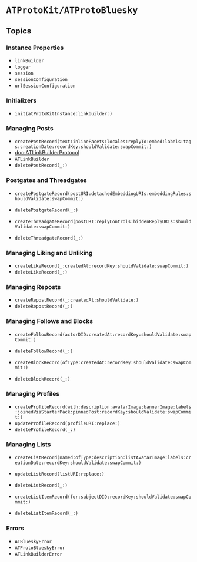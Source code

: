 # ``ATProtoKit/ATProtoBluesky``


## Topics

### Instance Properties

- ``linkBuilder``
- ``logger``
- ``session``
- ``sessionConfiguration``
- ``urlSessionConfiguration``

### Initializers

- ``init(atProtoKitInstance:linkbuilder:)``

### Managing Posts

- ``createPostRecord(text:inlineFacets:locales:replyTo:embed:labels:tags:creationDate:recordKey:shouldValidate:swapCommit:)``
- <doc:ATLinkBuilderProtocol>
- ``ATLinkBuilder``
- ``deletePostRecord(_:)``

### Postgates and Threadgates

- ``createPostgateRecord(postURI:detachedEmbeddingURIs:embeddingRules:shouldValidate:swapCommit:)``
- ``deletePostgateRecord(_:)``

- ``createThreadgateRecord(postURI:replyControls:hiddenReplyURIs:shouldValidate:swapCommit:)``
- ``deleteThreadgateRecord(_:)``

### Managing Liking and Unliking

- ``createLikeRecord(_:createdAt:recordKey:shouldValidate:swapCommit:)``
- ``deleteLikeRecord(_:)``

### Managing Reposts

- ``createRepostRecord(_:createdAt:shouldValidate:)``
- ``deleteRepostRecord(_:)``

### Managing Follows and Blocks

- ``createFollowRecord(actorDID:createdAt:recordKey:shouldValidate:swapCommit:)``
- ``deleteFollowRecord(_:)``

- ``createBlockRecord(ofType:createdAt:recordKey:shouldValidate:swapCommit:)``
- ``deleteBlockRecord(_:)``

### Managing Profiles

- ``createProfileRecord(with:description:avatarImage:bannerImage:labels:joinedViaStarterPack:pinnedPost:recordKey:shouldValidate:swapCommit:)``
- ``updateProfileRecord(profileURI:replace:)``
- ``deleteProfileRecord(_:)``

### Managing Lists

- ``createListRecord(named:ofType:description:listAvatarImage:labels:creationDate:recordKey:shouldValidate:swapCommit:)``
- ``updateListRecord(listURI:replace:)``
- ``deleteListRecord(_:)``

- ``createListItemRecord(for:subjectDID:recordKey:shouldValidate:swapCommit:)``
- ``deleteListItemRecord(_:)``

<!--### Managing Starter Packs-->

<!--### Managing Feed Generators-->

<!--### Managing Labeler Services-->

### Errors

- ``ATBlueskyError``
- ``ATProtoBlueskyError``
- ``ATLinkBuilderError``
